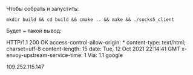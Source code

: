 Чтобы собрать и запустить: 
```shell
mkdir build && cd build && cmake .. && make && ./socks5_client
```

Будет ~ такой вывод: 


HTTP/1.1 200 OK
access-control-allow-origin: *
content-type: text/html; charset=utf-8
content-length: 15
date: Tue, 12 Oct 2021 22:14:41 GMT
x-envoy-upstream-service-time: 1
Via: 1.1 google

109.252.115.147


